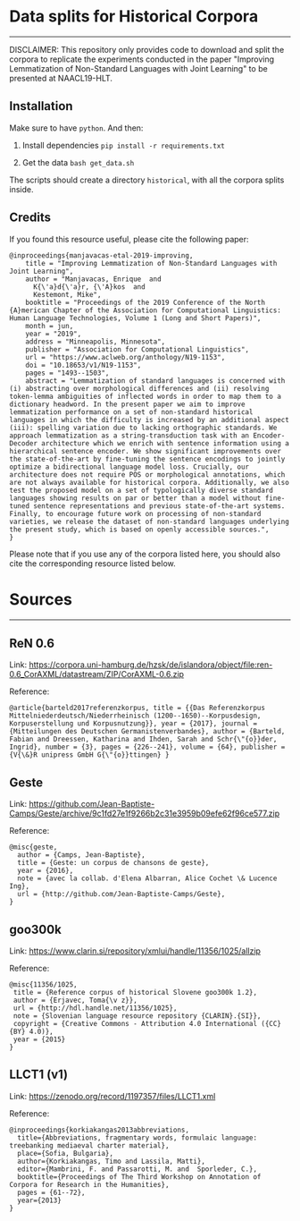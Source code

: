 
# Data splits for Historical Corpora
----------------------------------

DISCLAIMER: This repository only provides code to download and split the corpora to replicate the experiments conducted in the paper "Improving Lemmatization of Non-Standard Languages with Joint Learning" to be presented at NAACL19-HLT.

## Installation

Make sure to have `python`. And then:

1. Install dependencies
`pip install -r requirements.txt`

2. Get the data
`bash get_data.sh`

The scripts should create a directory `historical`, with all the corpora splits inside.

## Credits

If you found this resource useful, please cite the following paper:

```
@inproceedings{manjavacas-etal-2019-improving,
    title = "Improving Lemmatization of Non-Standard Languages with Joint Learning",
    author = "Manjavacas, Enrique  and
      K{\'a}d{\'a}r, {\'A}kos  and
      Kestemont, Mike",
    booktitle = "Proceedings of the 2019 Conference of the North {A}merican Chapter of the Association for Computational Linguistics: Human Language Technologies, Volume 1 (Long and Short Papers)",
    month = jun,
    year = "2019",
    address = "Minneapolis, Minnesota",
    publisher = "Association for Computational Linguistics",
    url = "https://www.aclweb.org/anthology/N19-1153",
    doi = "10.18653/v1/N19-1153",
    pages = "1493--1503",
    abstract = "Lemmatization of standard languages is concerned with (i) abstracting over morphological differences and (ii) resolving token-lemma ambiguities of inflected words in order to map them to a dictionary headword. In the present paper we aim to improve lemmatization performance on a set of non-standard historical languages in which the difficulty is increased by an additional aspect (iii): spelling variation due to lacking orthographic standards. We approach lemmatization as a string-transduction task with an Encoder-Decoder architecture which we enrich with sentence information using a hierarchical sentence encoder. We show significant improvements over the state-of-the-art by fine-tuning the sentence encodings to jointly optimize a bidirectional language model loss. Crucially, our architecture does not require POS or morphological annotations, which are not always available for historical corpora. Additionally, we also test the proposed model on a set of typologically diverse standard languages showing results on par or better than a model without fine-tuned sentence representations and previous state-of-the-art systems. Finally, to encourage future work on processing of non-standard varieties, we release the dataset of non-standard languages underlying the present study, which is based on openly accessible sources.",
}
```

Please note that if you use any of the corpora listed here, you should also cite the corresponding resource listed below.

# Sources
---------

## ReN 0.6

Link: https://corpora.uni-hamburg.de/hzsk/de/islandora/object/file:ren-0.6_CorAXML/datastream/ZIP/CorAXML-0.6.zip

Reference:
```
@article{barteld2017referenzkorpus, title = {{Das Referenzkorpus Mittelniederdeutsch/Niederrheinisch (1200--1650)--Korpusdesign, Korpuserstellung und Korpusnutzung}}, year = {2017}, journal = {Mitteilungen des Deutschen Germanistenverbandes}, author = {Barteld, Fabian and Dreessen, Katharina and Ihden, Sarah and Schr{\"{o}}der, Ingrid}, number = {3}, pages = {226--241}, volume = {64}, publisher = {V{\&}R unipress GmbH G{\"{o}}ttingen} }
```

## Geste

Link: https://github.com/Jean-Baptiste-Camps/Geste/archive/9c1fd27e1f9266b2c31e3959b09efe62f96ce577.zip

Reference:
```
@misc{geste,
  author = {Camps, Jean-Baptiste},
  title = {Geste: un corpus de chansons de geste},
  year = {2016},
  note = {avec la collab. d'Elena Albarran, Alice Cochet \& Lucence Ing},
  url = {http://github.com/Jean-Baptiste-Camps/Geste},
}
```

## goo300k

Link: https://www.clarin.si/repository/xmlui/handle/11356/1025/allzip

Reference:
```
@misc{11356/1025,
 title = {Reference corpus of historical Slovene goo300k 1.2},
 author = {Erjavec, Toma{\v z}},
 url = {http://hdl.handle.net/11356/1025},
 note = {Slovenian language resource repository {CLARIN}.{SI}},
 copyright = {Creative Commons - Attribution 4.0 International ({CC} {BY} 4.0)},
 year = {2015} 
}
```

## LLCT1 (v1)

Link: https://zenodo.org/record/1197357/files/LLCT1.xml

Reference:
```
@inproceedings{korkiakangas2013abbreviations,
  title={Abbreviations, fragmentary words, formulaic language: treebanking mediaeval charter material},
  place={Sofia, Bulgaria},
  author={Korkiakangas, Timo and Lassila, Matti},
  editor={Mambrini, F. and Passarotti, M. and  Sporleder, C.},
  booktitle={Proceedings of The Third Workshop on Annotation of Corpora for Research in the Humanities},
  pages = {61--72},
  year={2013}
}
```

